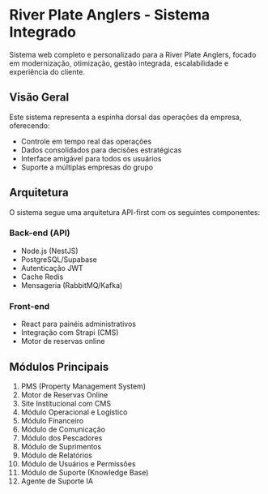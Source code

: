 # River Plate Anglers - Sistema Integrado

Sistema web completo e personalizado para a River Plate Anglers, focado em modernização, otimização, gestão integrada, escalabilidade e experiência do cliente.

## Visão Geral

Este sistema representa a espinha dorsal das operações da empresa, oferecendo:
- Controle em tempo real das operações
- Dados consolidados para decisões estratégicas
- Interface amigável para todos os usuários
- Suporte a múltiplas empresas do grupo

## Arquitetura

O sistema segue uma arquitetura API-first com os seguintes componentes:

### Back-end (API)
- Node.js (NestJS)
- PostgreSQL/Supabase
- Autenticação JWT
- Cache Redis
- Mensageria (RabbitMQ/Kafka)

### Front-end
- React para painéis administrativos
- Integração com Strapi (CMS)
- Motor de reservas online

## Módulos Principais

1. PMS (Property Management System)
2. Motor de Reservas Online
3. Site Institucional com CMS
4. Módulo Operacional e Logístico
5. Módulo Financeiro
6. Módulo de Comunicação
7. Módulo dos Pescadores
8. Módulo de Suprimentos
9. Módulo de Relatórios
10. Módulo de Usuários e Permissões
11. Módulo de Suporte (Knowledge Base)
12. Agente de Suporte IA 